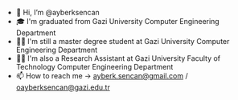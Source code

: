 - 👋 Hi, I’m @ayberksencan
- 🎓 I'm graduated from Gazi University Computer Engineering Department
- 👨‍🎓 I'm still a master degree student at Gazi University Computer Engineering Department
- 👨‍🏫 I'm also a Research Assistant at Gazi University Faculty of Technology Computer Engineering Department
- 📫 How to reach me -> ayberk.sencan@gmail.com / oayberksencan@gazi.edu.tr

<!---
ayberksencan/ayberksencan is a ✨ special ✨ repository because its `README.md` (this file) appears on your GitHub profile.
You can click the Preview link to take a look at your changes.
--->

